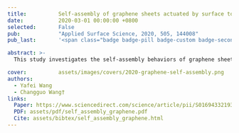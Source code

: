 ```yaml
---
title:          Self-assembly of graphene sheets actuated by surface topological defects: Toward the fabrication of novel nanostructures and drug delivery devices
date:           2020-03-01 00:00:00 +0800
selected:       False
pub:            "Applied Surface Science, 2020, 505, 144008"
pub_last:       '<span class="badge badge-pill badge-custom badge-secondary">Journal</span>'

abstract: >-
  This study investigates the self-assembly behaviors of graphene sheets induced by surface topological defects using atomistic simulations. A systematic simulation approach reveals four distinct dynamic modes—polygon nanoscroll, polygon nanotube, breathing oscillation, and damping vibration—each modulated by geometric design parameters. The work proposes a reverse design paradigm to achieve targeted nanostructures for applications such as drug delivery.

cover:          assets/images/covers/2020-graphene-self-assembly.png
authors:
  - Yafei Wang
  - Changguo Wang†
links:
  Paper: https://www.sciencedirect.com/science/article/pii/S0169433219328247
  PDF: assets/pdf/self_assembly_graphene.pdf
  Cite: assets/bibtex/self_assembly_graphene.html
---
```

